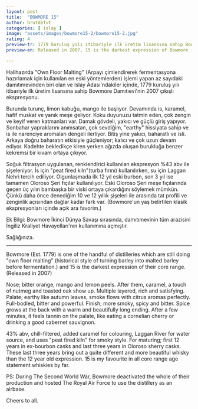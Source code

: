```yaml
---
layout: post
title:  "BOWMORE 15"
author: brutdefut
categories: [ islay ]
image: "assets/images/bowmore15-2/bowmore15-2.jpg"
rating: 4
preview-tr: 1779 kuruluş yılı itibariyle ilk üretim lisansına sahip Bowmore Damıtıevi'nin 2007 çıkışlı ekspresyonu. 
preview-en: Released in 2007, 15 is the darkest expression of Bowmore (Est.1779) core range.

---
```


Halihazırda "Own Floor Malting" (Arpayı çimlendirerek fermentasyona hazırlamak için kullanılan en eski yöntemlerden) işlemi yapan az sayıdaki damıtımevinden biri olan ve Islay Adası'ndakiler içinde, 1779 kuruluş yılı itibariyle ilk üretim lisansına sahip Bowmore Damıtıevi'nin 2007 çıkışlı ekspresyonu.

Burunda turunç, limon kabuğu, mango ile başlıyor. Devamında is, karamel, hafif muskat ve yanık meşe geliyor. Koku duyunuzu tatmin eden, çok zengin ve keyif veren katmanları var.
Damak gövdeli, yakıcı ve güçlü giriş yapıyor. Sonbahar yapraklarını anımsatan, çok sevdiğim, "earthy" hissiyata sahip ve is ile narenciye aromaları dengeli ilerliyor.
Bitiş yine yakıcı, baharatlı ve isli. Arkaya doğru baharatın etkisiyle güçleniyor; kalıcı ve çok uzun devam ediyor. Kadehte bekledikçe kiren yerken ağızda oluşan burukluğa benzer kekremsi bir kıvam ortaya çıkıyor.

Soğuk filtrasyon uygulanan, renklendirici kullanılan ekspresyon %43 abv ile şişeleniyor. İs için "peat fired kiln"(turba fırını) kullanılırken, su için Laggan Nehri tercih ediliyor. 
Olgunlaşmada ilk 12 yıl eski burbon, son 3 yıl ise tamamen Oloroso Şeri fıçılar kullanılıyor. Eski Oloroso Şeri meşe fıçılarında geçen üç yılın bambaşka bir viski ortaya çıkardığını söylemek mümkün. Çünkü daha önce denediğim 10 ve 12 yıllık şişeleri ile arasında tat profili ve zenginlik açısından dağlar kadar fark var. (Bowmore'un yaş belirtilen klasik ekspresyonları içinde açık ara favorim.)

Ek Bilgi: Bowmore İkinci Dünya Savaşı sırasında, damıtımevinin tüm arazisini İngiliz Kraliyet Havayolları'nın kullanımına açmıştır.

Sağlığınıza.   
 
-----------------------------------------------

<p id="english"></p>

Bowmore (Est. 1779) is one of the handful of distilleries which are still doing "own floor malting" (historical style of turning barley into malted barley before fermentation.) and 15 is the darkest expression of their core range. (Released in 2007)

Nose; bitter orange, mango and lemon peels. After them, caramel, a touch of nutmeg and toasted oak show up. Multiple layered, rich and satisfying. 
Palate; earthy like autumn leaves, smoke flows with citrus aromas perfectly. Full-bodied, bitter and powerful. 
Finish; more smoky, spicy and bitter. Spice grows at the back with a warm and beautifully long ending.
After a few minutes, it feels tannin on the palate, like eating a cornelian cherry or drinking a good cabernet sauvignon.

43% abv, chill-filtered, added caramel for colouring, Laggan River for water source, and uses "peat fired kiln" for smoky style. 
For maturing; first 12 years in ex-bourbon casks and last three years in Oloroso sherry casks. These last three years bring out a quite different and more beautiful whisky than the 12 year old expression. 15 is my favourite in all core range age statement whiskies by far. 

PS: During The Second World War, Bowmore deactivated the whole of their production and hosted The Royal Air Force to use the distillery as an airbase.

Cheers to all. 
